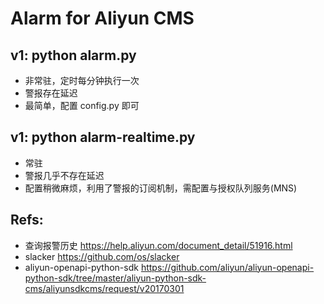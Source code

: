 # Alarm for Aliyun CMS

## v1: python alarm.py

* 非常驻，定时每分钟执行一次
* 警报存在延迟
* 最简单，配置 config.py 即可

## v1: python alarm-realtime.py

* 常驻
* 警报几乎不存在延迟
* 配置稍微麻烦，利用了警报的订阅机制，需配置与授权队列服务(MNS)


## Refs:

* 查询报警历史 https://help.aliyun.com/document_detail/51916.html
* slacker https://github.com/os/slacker
* aliyun-openapi-python-sdk https://github.com/aliyun/aliyun-openapi-python-sdk/tree/master/aliyun-python-sdk-cms/aliyunsdkcms/request/v20170301
